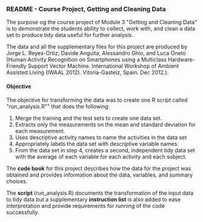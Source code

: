 ### README - Course Project, Getting and Cleaning Data
The purpose og the course project of Module 3 "Getting and Cleaning Data" is to demonstrate the students ability to collect, work with, and clean a
data set to produce tidy data useful for further analysis.

The data and all the supplementary files for this project are produced by Jorge L. Reyes-Ortiz, Davide Anguita, Alessandro Ghio, and Luca Oneto (Human Activity Recognition on Smartphones using a Multiclass Hardware-Friendly Support Vector Machine. International Workshop of Ambient Assisted Living (IWAAL 2012). Vitoria-Gasteiz, Spain. Dec 2012.).  

#### Objective
The objective for transforming the data was to create one R script called "run_analysis.R"" that does the following: 

1) Merge the training and the test sets to create one data set.
2) Extracts only the measurements on the mean and standard deviation for each measurement. 
3) Uses descriptive activity names to name the activities in the data set
4) Appropriately labels the data set with descriptive variable names. 
5) From the data set in step 4, creates a second, independent tidy data set with the average of each variable for each activity and each subject.  

The **code book** for this project describes how the data for the project was obtained and provides information about the data, variables, and summary choices.

The **script** (run_analysis.R) documents the transformation of the input data to tidy data but a supplementary **instruction list** is also added to ease interpretation and provide requirements for running of the code successfully.
